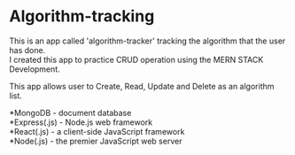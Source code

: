 # Algorithm-tracking

This is an app called 'algorithm-tracker' tracking the algorithm that the user has done.</br>
I created this app to practice CRUD operation using the MERN STACK Development.

This app allows user to Create, Read, Update and Delete as an algorithm list.

  *MongoDB - document database</br>
  *Express(.js) - Node.js web framework</br>
  *React(.js) - a client-side JavaScript framework</br>
  *Node(.js) - the premier JavaScript web server
